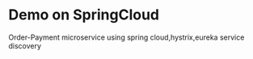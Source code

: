 # Demo on SpringCloud
Order-Payment microservice using spring cloud,hystrix,eureka service discovery
